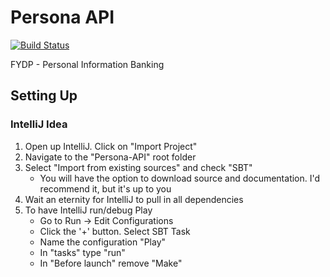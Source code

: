 Persona API
===========

[![Build Status](https://magnum.travis-ci.com/taylorstark/uwpib.svg?token=HkaqTJ9DFwkKyNBNQpU5&branch=master)](https://magnum.travis-ci.com/taylorstark/uwpib)

FYDP - Personal Information Banking

Setting Up
----------

### IntelliJ Idea
1. Open up IntelliJ.  Click on "Import Project"
2. Navigate to the "Persona-API" root folder
3. Select "Import from existing sources" and check "SBT"
    * You will have the option to download source and documentation.  I'd recommend it, but it's up to you
4. Wait an eternity for IntelliJ to pull in all dependencies
5. To have IntelliJ run/debug Play
    * Go to Run -> Edit Configurations
    * Click the '+' button.  Select SBT Task
    * Name the configuration "Play"
    * In "tasks" type "run"
    * In "Before launch" remove "Make"